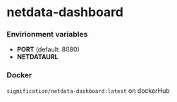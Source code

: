 # netdata-dashboard

### Envirionment variables
- **PORT** (default: 8080)
- **NETDATAURL**

### Docker
`sigmification/netdata-dashboard:latest` on dockerHub